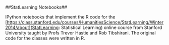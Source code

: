 ##StatLearning Notebooks##

IPython notebooks that implement the R code for the [https://class.stanford.edu/courses/HumanitiesScience/StatLearning/Winter2014/about](StatLearning: Statistical Learning) online course from Stanford University taught by Profs Trevor Hastie and Rob Tibshirani. The original code for the classes were written in R.
